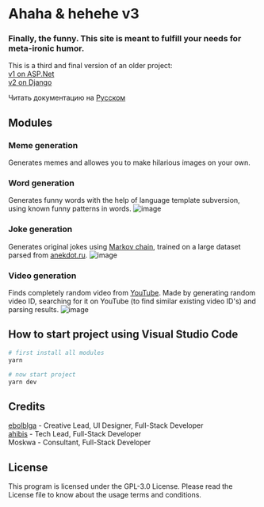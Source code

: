 # Ahaha & hehehe v3

### Finally, the funny. This site is meant to fulfill your needs for meta-ironic humor.

This is a third and final version of an older project:  
[v1 on ASP.Net](https://github.com/ahibis/hahaRU)  
[v2 on Django](https://github.com/ahibis/hahaRu2)  

Читать документацию на [Русском](https://github.com/ebolblga/Ahaha-hehehe#ahaha--hehehe-v3)

## Modules
### Meme generation
Generates memes and allowes you to make hilarious images on your own.

### Word generation
Generates funny words with the help of language template subversion, using known funny patterns in words.
![image](https://user-images.githubusercontent.com/82185066/187479609-5bdd7862-d676-4fa8-946f-caf2d8d64c5e.png)

### Joke generation
Generates original jokes using [Markov chain](https://en.wikipedia.org/wiki/Markov_chain), trained on a large dataset parsed from [anekdot.ru](https://www.anekdot.ru/).
![image](https://user-images.githubusercontent.com/82185066/187480785-63147aac-5462-4df5-804e-b80c4d0fdc82.png)

### Video generation
Finds completely random video from [YouTube](https://www.youtube.com/). Made by generating random video ID, searching for it on YouTube (to find similar existing video ID's) and parsing results.
![image](https://user-images.githubusercontent.com/82185066/187481536-76c05c31-00b2-4951-8c50-33d72d28c2d2.png)

## How to start project using Visual Studio Code

```bash
# first install all modules
yarn

# now start project
yarn dev
```

## Credits
[ebolblga](https://github.com/ebolblga) - Creative Lead, UI Designer, Full-Stack Developer  
[ahibis](https://github.com/ahibis) - Tech Lead, Full-Stack Developer  
Moskwa - Сonsultant, Full-Stack Developer  

## License
This program is licensed under the GPL-3.0 License. Please read the License file to know about the usage terms and conditions.
